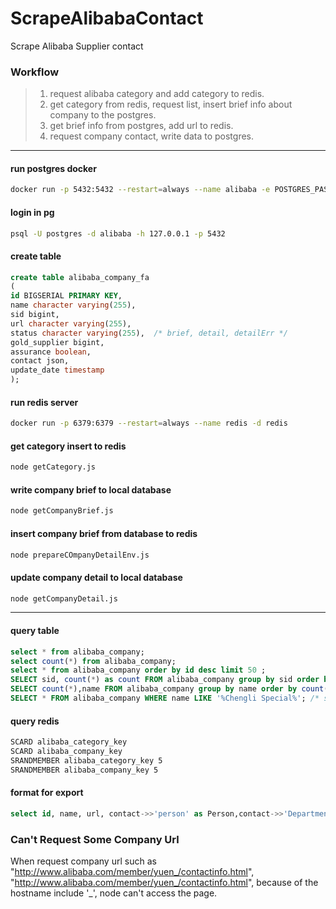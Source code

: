 # ScrapeAlibabaContact
 Scrape Alibaba Supplier contact

### Workflow
>1. request alibaba category and add category to redis.
>2. get category from redis, request list, insert brief info about company to the postgres.
>3. get brief info from postgres, add url to redis.
>4. request company contact, write data to postgres.


----
#### run postgres docker
```bash
docker run -p 5432:5432 --restart=always --name alibaba -e POSTGRES_PASSWORD=123456 -d postgres:9.3
```

#### login in pg
```bash
psql -U postgres -d alibaba -h 127.0.0.1 -p 5432
```

#### create table
```sql
create table alibaba_company_fa
(
id BIGSERIAL PRIMARY KEY,
name character varying(255),
sid bigint,
url character varying(255),
status character varying(255),  /* brief, detail, detailErr */
gold_supplier bigint,
assurance boolean,
contact json,
update_date timestamp
);
```

#### run redis server
```bash
docker run -p 6379:6379 --restart=always --name redis -d redis
```

#### get category insert to redis
```bash
node getCategory.js
```

#### write company brief to local database
```bash
node getCompanyBrief.js
```

#### insert company brief from database to redis
```bash
node prepareCOmpanyDetailEnv.js
```

#### update company detail to local database
```bash
node getCompanyDetail.js
```

----
#### query table
```sql
select * from alibaba_company;
select count(*) from alibaba_company;
select * from alibaba_company order by id desc limit 50 ;
SELECT sid, count(*) as count FROM alibaba_company group by sid order by count desc;
SELECT count(*),name FROM alibaba_company group by name order by count(*) desc;
SELECT * FROM alibaba_company WHERE name LIKE '%Chengli Special%'; /* same company name with different sid, url*/
```

#### query redis
```bash
SCARD alibaba_category_key
SCARD alibaba_company_key
SRANDMEMBER alibaba_category_key 5
SRANDMEMBER alibaba_company_key 5
```

#### format for export
```sql
select id, name, url, contact->>'person' as Person,contact->>'Department' as Department,contact->>'Job Title' as Job_Title,contact->>'Telephone' as Telephone,contact->>'Mobile Phone' as Mobile_Phone,contact->>'Fax' as Fax,contact->>'Address' as Address,contact->>'Country/Region' as Country_Region,contact->>'Province/State' as Province_State, contact->>'City' as City,contact->>'Province/State' as Province_State,contact->>'Zip' as Zip from alibaba_company where status = 'detail' and contact->>'person' <> '' ;
```



### Can't Request Some Company Url
When request company url such as "http://www.alibaba.com/member/yuen_/contactinfo.html", "http://www.alibaba.com/member/yuen_/contactinfo.html", because of the hostname include '_', node can't access the page.
